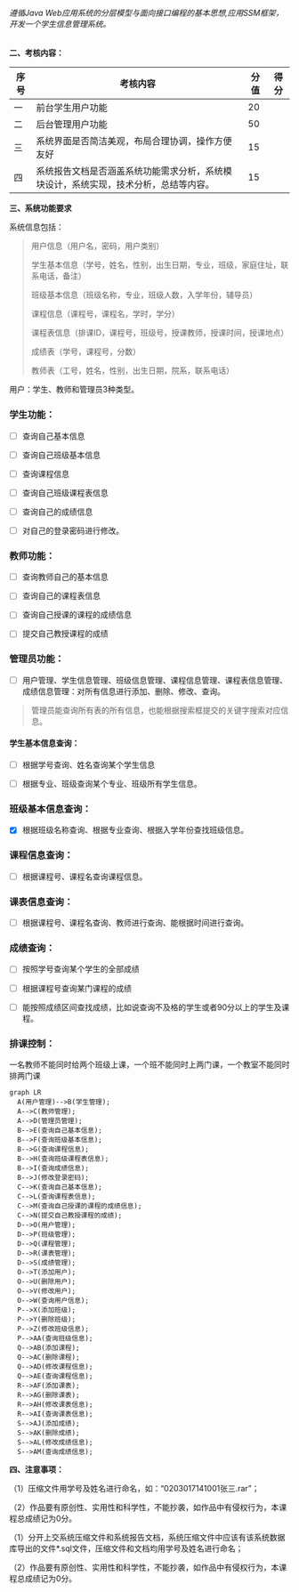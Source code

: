 ###### 遵循Java Web应用系统的分层模型与面向接口编程的基本思想,应用SSM框架，开发一个学生信息管理系统。

**二、考核内容：**


| 序号 | 考核内容                                       | 分值 | 得分 |
|----|--------------------------------------------|----|----|
| 一  | 前台学生用户功能                                   | 20 |    |
| 二  | 后台管理用户功能                                   | 50 |    |
| 三  | 系统界面是否简洁美观，布局合理协调，操作方便友好                   | 15 |    |
| 四  | 系统报告文档是否涵盖系统功能需求分析，系统模块设计，系统实现，技术分析，总结等内容。 | 15 |    |

**三、系统功能要求**

系统信息包括：

> 用户信息（用户名，密码，用户类别）
>
> 学生基本信息（学号，姓名，性别，出生日期，专业，班级，家庭住址，联系电话，备注）
>
> 班级基本信息（班级名称，专业，班级人数，入学年份，辅导员）
>
> 课程信息（课程号，课程名，学时，学分）
>
> 课程表信息（排课ID，课程号，班级号，授课教师，授课时间，授课地点）
>
> 成绩表（学号，课程号，分数）
>
> 教师表（工号，姓名，性别，出生日期，院系，联系电话）



用户：学生、教师和管理员3种类型。



### 学生功能：

- [ ] 查询自己基本信息


- [ ] 查询自己班级基本信息


- [ ] 查询课程信息


- [ ] 查询自己班级课程表信息


- [ ] 查询自己的成绩信息


- [ ] 对自己的登录密码进行修改。


### 教师功能：

- [ ] 查询教师自己的基本信息
- [ ] 查询自己的课程表信息
- [ ] 查询自己授课的课程的成绩信息

- [ ] 提交自己教授课程的成绩


### 管理员功能：

- [ ] 用户管理、学生信息管理、班级信息管理、课程信息管理、课程表信息管理、成绩信息管理：对所有信息进行添加、删除、修改、查询。


> 管理员能查询所有表的所有信息，也能根据搜索框提交的关键字搜索对应信息。

#### 学生基本信息查询：

- [ ] 根据学号查询、姓名查询某个学生信息

- [ ] 根据专业、班级查询某个专业、班级所有学生信息。

### 班级基本信息查询：

- [x] 根据班级名称查询、根据专业查询、根据入学年份查找班级信息。

### 课程信息查询：

- [ ] 根据课程号、课程名查询课程信息。

### 课表信息查询：

- [ ] 根据课程号、课程名查询、教师进行查询、能根据时间进行查询。

### 成绩查询：

- [ ] 按照学号查询某个学生的全部成绩

- [ ] 根据课程号查询某门课程的成绩
- [ ] 能按照成绩区间查找成绩，比如说查询不及格的学生或者90分以上的学生及课程。

### 排课控制：

一名教师不能同时给两个班级上课，一个班不能同时上两门课，一个教室不能同时排两门课


```mermaid
graph LR
  A(用户管理)-->B(学生管理);
  A-->C(教师管理);
  A-->D(管理员管理);
  B-->E(查询自己基本信息);
  B-->F(查询班级基本信息);
  B-->G(查询课程信息);
  B-->H(查询班级课程表信息);
  B-->I(查询成绩信息);
  B-->J(修改登录密码);
  C-->K(查询自己基本信息);
  C-->L(查询课程表信息);
  C-->M(查询自己授课的课程的成绩信息);
  C-->N(提交自己教授课程的成绩);
  D-->O(用户管理);
  D-->P(班级管理);
  D-->Q(课程管理);
  D-->R(课表管理);
  D-->S(成绩管理);
  O-->T(添加用户);
  O-->U(删除用户);
  O-->V(修改用户);
  O-->W(查询用户信息);
  P-->X(添加班级);
  P-->Y(删除班级);
  P-->Z(修改班级信息);
  P-->AA(查询班级信息);
  Q-->AB(添加课程);
  Q-->AC(删除课程);
  Q-->AD(修改课程信息);
  Q-->AE(查询课程信息);
  R-->AF(添加课表);
  R-->AG(删除课表);
  R-->AH(修改课表信息);
  R-->AI(查询课表信息);
  S-->AJ(添加成绩);
  S-->AK(删除成绩);
  S-->AL(修改成绩信息);
  S-->AM(查询成绩信息);

```

**四、注意事项：**

（1）压缩文件用学号及姓名进行命名，如：“0203017141001张三.rar”；

（2）作品要有原创性、实用性和科学性，不能抄袭，如作品中有侵权行为，本课程总成绩记为0分。

（1）分开上交系统压缩文件和系统报告文档，系统压缩文件中应该有该系统数据库导出的文件*.sql文件，压缩文件和文档均用学号及姓名进行命名；

（2）作品要有原创性、实用性和科学性，不能抄袭，如作品中有侵权行为，本课程总成绩记为0分。

